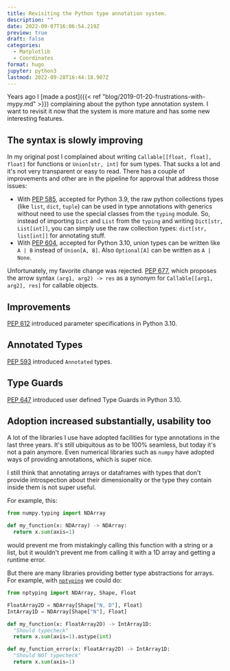 ```yaml
---
title: Revisiting the Python type annotation system.
description: ""
date: 2022-09-07T16:06:54.219Z
preview: true
draft: false
categories:
  - Matplotlib
  - Coordinates
format: hugo
jupyter: python3
lastmod: 2022-09-28T16:44:18.907Z
---
```


Years ago I [made a post]({{< ref "blog/2019-01-20-frustrations-with-mypy.md" >}}) complaining about the python type annotation system. I want to revisit it now that the system is more mature and has some new interesting features.

## The syntax is slowly improving

In my original post I complained about writing `Callable[[float, float], float]` for functions or `Union[str, int]` for sum types. That sucks a lot and it's not very transparent or easy to read. There has a couple of improvements and other are in the pipeline for approval that address those issues:

- With [PEP 585](https://peps.python.org/pep-0585/), accepted for Python 3.9, the raw python collections types (like `list`, `dict`, `tuple`) can be used in type annotations with generics without need to use the special classes from the `typing` module. So, instead of importing `Dict` and `List` from the `typing` and writing `Dict[str, List[int]]`, you can simply use the raw collection types: `dict[str, list[int]]` for annotating stuff.
- With [PEP 604](https://peps.python.org/pep-0604/), accepted for Python 3.10, union types can be written like `A | B` instead of `Union[A, B]`. Also `Optional[A]` can be written as `A | None`.

Unfortunately, my favorite change was rejected. [PEP 677](https://peps.python.org/pep-0677/), which proposes the arrow syntax `(arg1, arg2) -> res` as a synonym for `Callable[[arg1, arg2], res]` for callable objects.

## Improvements

[PEP 612](https://peps.python.org/pep-0612/) introduced parameter specifications in Python 3.10.

## Annotated Types

[PEP 593](https://peps.python.org/pep-0593/) introduced `Annotated` types.

## Type Guards

[PEP 647](https://peps.python.org/pep-0647/) introduced user defined Type Guards in Python 3.10.

## Adoption increased substantially, usability too

A lot of the libraries I use have adopted facilities for type annotations in the last three years. It's still ubiquitous as to be 100% seamless, but today it's not a pain anymore. Even numerical libraries such as `numpy` have adopted ways of providing annotations, which is super nice.

I still think that annotating arrays or dataframes with types that don't provide introspection about their dimensionality or the type they contain inside them is not super useful.

For example, this:

```python
from numpy.typing import NDArray

def my_function(x: NDArray) -> NDArray:
  return x.sum(axis=1)
```

would prevent me from mistakingly calling this function with a string or a list, but it wouldn't prevent me from calling it with a 1D array and getting a runtime error.

But there are many libraries providing better type abstractions for arrays. For example, with [`nptyping`](https://github.com/ramonhagenaars/nptyping/blob/master/USERDOCS.md) we could do:

```python
from nptyping import NDArray, Shape, Float

FloatArray2D = NDArray[Shape["N, D"], Float]
IntArray1D = NDArray[Shape["N"], Float]

def my_function(x: FloatArray2D) -> IntArray1D:
  "Should typecheck"
  return x.sum(axis=1).astype(int)

def my_function_error(x: FloatArray2D) -> IntArray1D:
  "Should NOT typecheck"
  return x.sum(axis=1)
```
